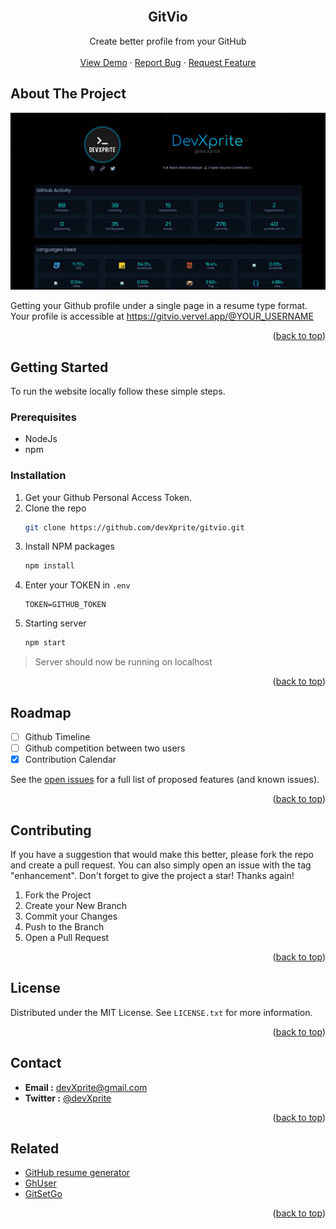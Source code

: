 <div id="top"></div>

<br />
<div align="center">
  <!-- <a href="https://github.com/devXprite/gitvio">
    <img src="images/logo.png" alt="Logo" width="80" height="80">
  </a> -->

<h2 align="center">GitVio</h2>

  <p align="center">
    Create better profile from your GitHub
    <br />
    <br />
    <a href="https://gitvio.vercel.app/">View Demo</a>
    ·
    <a href="https://github.com/devXprite/GitVio/issues/new?assignees=&labels=bug&template=bug_report.md&title=">Report Bug</a>
    ·
    <a href="https://github.com/devXprite/gitvio/issues">Request Feature</a>
  </p>
</div>


<!-- ABOUT THE PROJECT -->
## About The Project

[![GitVio][product-screenshot]](https://gitvio.vercel.app/)

Getting your Github profile under a single page in a resume type format.
Your profile is accessible at https://gitvio.vervel.app/@YOUR_USERNAME

<p align="right">(<a href="#top">back to top</a>)</p>



<!-- GETTING STARTED -->
## Getting Started

To run the website locally follow these simple steps.

### Prerequisites

* NodeJs
* npm

### Installation

1. Get your Github Personal Access Token.
2. Clone the repo
   ```sh
   git clone https://github.com/devXprite/gitvio.git
   ```
3. Install NPM packages
   ```sh
   npm install
   ```
4. Enter your TOKEN in `.env`
   ```env
   TOKEN=GITHUB_TOKEN
   ```
5. Starting server
   ```bash
   npm start
   ```
>  Server should now be running on localhost

<p align="right">(<a href="#top">back to top</a>)</p>



<!-- USAGE EXAMPLES -->
<!-- ## Usage

Use this space to show useful examples of how a project can be used. Additional screenshots, code examples and demos work well in this space. You may also link to more resources.

_For more examples, please refer to the [Documentation](https://example.com)_

<p align="right">(<a href="#top">back to top</a>)</p> -->



<!-- ROADMAP -->
## Roadmap

- [ ] Github Timeline
- [ ] Github competition between two users
- [x] Contribution Calendar

See the [open issues](https://github.com/devXprite/gitvio/issues) for a full list of proposed features (and known issues).

<p align="right">(<a href="#top">back to top</a>)</p>



<!-- CONTRIBUTING -->
## Contributing

If you have a suggestion that would make this better, please fork the repo and create a pull request. You can also simply open an issue with the tag "enhancement".
Don't forget to give the project a star! Thanks again!

1. Fork the Project
2. Create your New Branch 
3. Commit your Changes 
4. Push to the Branch 
5. Open a Pull Request

<p align="right">(<a href="#top">back to top</a>)</p>


<!-- LICENSE -->
 ## License

Distributed under the MIT License. See `LICENSE.txt` for more information.

<p align="right">(<a href="#top">back to top</a>)</p>



<!-- CONTACT -->
## Contact

- **Email :** devXprite@gmail.com  
- **Twitter :** [@devXprite](https://twitter.com/devxprite)

<p align="right">(<a href="#top">back to top</a>)</p>



<!-- Related -->
## Related

* [GitHub resume generator](https://resume.github.io/)
* [GhUser](https://ghuser.io/)
* [GitSetGo](https://github.com/garimasingh128/gitsetgo)

<p align="right">(<a href="#top">back to top</a>)</p>



<!-- MARKDOWN LINKS & IMAGES -->
<!-- https://www.markdownguide.org/basic-syntax/#reference-style-links -->
[contributors-shield]: https://img.shields.io/github/contributors/devXprite/gitvio.svg?style=for-the-badge
[contributors-url]: https://github.com/devXprite/gitvio/graphs/contributors
[forks-shield]: https://img.shields.io/github/forks/devXprite/gitvio.svg?style=for-the-badge
[forks-url]: https://github.com/devXprite/gitvio/network/members
[stars-shield]: https://img.shields.io/github/stars/devXprite/gitvio.svg?style=for-the-badge
[stars-url]: https://github.com/devXprite/gitvio/stargazers
[issues-shield]: https://img.shields.io/github/issues/devXprite/gitvio.svg?style=for-the-badge
[issues-url]: https://github.com/devXprite/gitvio/issues
[license-shield]: https://img.shields.io/github/license/devXprite/gitvio.svg?style=for-the-badge
[license-url]: https://github.com/devXprite/gitvio/blob/master/LICENSE.txt
[linkedin-shield]: https://img.shields.io/badge/-LinkedIn-black.svg?style=for-the-badge&logo=linkedin&colorB=555
[linkedin-url]: https://linkedin.com/in/linkedin_username
[product-screenshot]: _includes/desktop.png